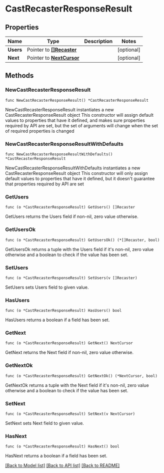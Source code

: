 # CastRecasterResponseResult

## Properties

Name | Type | Description | Notes
------------ | ------------- | ------------- | -------------
**Users** | Pointer to [**[]Recaster**](Recaster.md) |  | [optional] 
**Next** | Pointer to [**NextCursor**](NextCursor.md) |  | [optional] 

## Methods

### NewCastRecasterResponseResult

`func NewCastRecasterResponseResult() *CastRecasterResponseResult`

NewCastRecasterResponseResult instantiates a new CastRecasterResponseResult object
This constructor will assign default values to properties that have it defined,
and makes sure properties required by API are set, but the set of arguments
will change when the set of required properties is changed

### NewCastRecasterResponseResultWithDefaults

`func NewCastRecasterResponseResultWithDefaults() *CastRecasterResponseResult`

NewCastRecasterResponseResultWithDefaults instantiates a new CastRecasterResponseResult object
This constructor will only assign default values to properties that have it defined,
but it doesn't guarantee that properties required by API are set

### GetUsers

`func (o *CastRecasterResponseResult) GetUsers() []Recaster`

GetUsers returns the Users field if non-nil, zero value otherwise.

### GetUsersOk

`func (o *CastRecasterResponseResult) GetUsersOk() (*[]Recaster, bool)`

GetUsersOk returns a tuple with the Users field if it's non-nil, zero value otherwise
and a boolean to check if the value has been set.

### SetUsers

`func (o *CastRecasterResponseResult) SetUsers(v []Recaster)`

SetUsers sets Users field to given value.

### HasUsers

`func (o *CastRecasterResponseResult) HasUsers() bool`

HasUsers returns a boolean if a field has been set.

### GetNext

`func (o *CastRecasterResponseResult) GetNext() NextCursor`

GetNext returns the Next field if non-nil, zero value otherwise.

### GetNextOk

`func (o *CastRecasterResponseResult) GetNextOk() (*NextCursor, bool)`

GetNextOk returns a tuple with the Next field if it's non-nil, zero value otherwise
and a boolean to check if the value has been set.

### SetNext

`func (o *CastRecasterResponseResult) SetNext(v NextCursor)`

SetNext sets Next field to given value.

### HasNext

`func (o *CastRecasterResponseResult) HasNext() bool`

HasNext returns a boolean if a field has been set.


[[Back to Model list]](../README.md#documentation-for-models) [[Back to API list]](../README.md#documentation-for-api-endpoints) [[Back to README]](../README.md)


